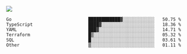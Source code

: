 ![](https://github-profile-summary-cards.vercel.app/api/cards/profile-details?username=igtm&theme=dracula)
<!--START_SECTION:waka-->

```text
Go                             ████████████▓░░░░░░░░░░░░   50.75 %
TypeScript                     ████▓░░░░░░░░░░░░░░░░░░░░   18.36 %
YAML                           ███▓░░░░░░░░░░░░░░░░░░░░░   14.71 %
Terraform                      █▒░░░░░░░░░░░░░░░░░░░░░░░   05.32 %
SQL                            █░░░░░░░░░░░░░░░░░░░░░░░░   03.61 %
Other                          ▒░░░░░░░░░░░░░░░░░░░░░░░░   01.11 %
```

<!--END_SECTION:waka-->
